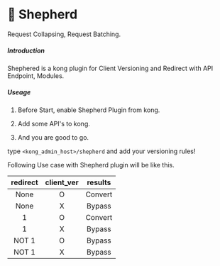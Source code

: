 # 🐑 Shepherd

Request Collapsing, Request Batching.

##### Introduction 

Shephered is a kong plugin for Client Versioning and Redirect with API Endpoint, Modules.

##### Useage

1. Before Start, enable Shepherd Plugin from kong. 

2. Add some API's to kong.

3. And you are good to go.

type `<kong_admin_host>/shepherd` and add your versioning rules!

Following Use case with Shepherd plugin will be like this.

| redirect 	| client_ver 	| results 	|
|:--------:	|:----------:	|:-------:	|
|   None   	|      O     	| Convert 	|
|   None   	|      X     	|  Bypass 	|
|     1    	|      O     	| Convert 	|
|     1    	|      X     	|  Bypass 	|
|   NOT 1  	|      O     	|  Bypass 	|
|   NOT 1  	|      X     	|  Bypass 	|
